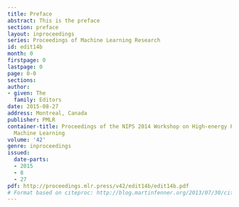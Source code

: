 ```yaml
---
title: Preface
abstract: This is the preface
section: preface
layout: inproceedings
series: Proceedings of Machine Learning Research
id: edit14b
month: 0
firstpage: 0
lastpage: 0
page: 0-0
sections: 
author:
- given: The
  family: Editors
date: 2015-08-27
address: Montreal, Canada
publisher: PMLR
container-title: Proceedings of the NIPS 2014 Workshop on High-energy Physics and
  Machine Learning
volume: '42'
genre: inproceedings
issued:
  date-parts:
  - 2015
  - 8
  - 27
pdf: http://proceedings.mlr.press/v42/edit14b/edit14b.pdf
# Format based on citeproc: http://blog.martinfenner.org/2013/07/30/citeproc-yaml-for-bibliographies/
---
```

